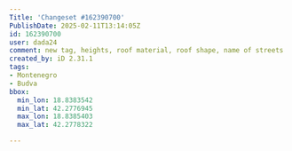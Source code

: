 ```yaml
---
Title: 'Changeset #162390700'
PublishDate: 2025-02-11T13:14:05Z
id: 162390700
user: dada24
comment: new tag, heights, roof material, roof shape, name of streets
created_by: iD 2.31.1
tags:
- Montenegro
- Budva
bbox:
  min_lon: 18.8383542
  min_lat: 42.2776945
  max_lon: 18.8385403
  max_lat: 42.2778322

---
```

